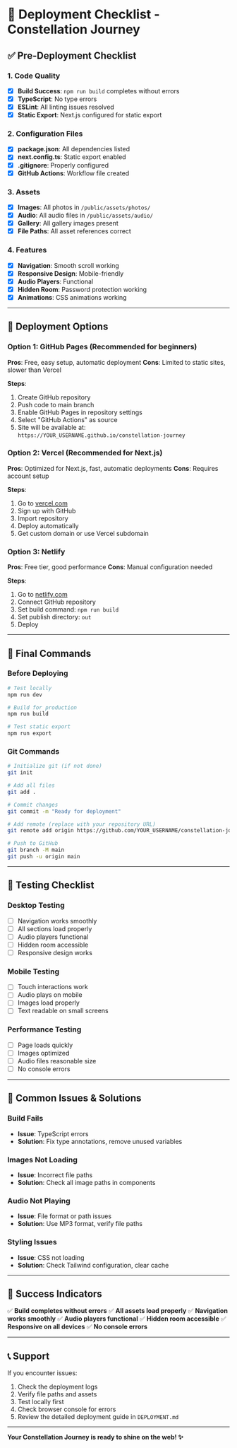 # 🚀 Deployment Checklist - Constellation Journey

## ✅ Pre-Deployment Checklist

### 1. Code Quality
- [x] **Build Success**: `npm run build` completes without errors
- [x] **TypeScript**: No type errors
- [x] **ESLint**: All linting issues resolved
- [x] **Static Export**: Next.js configured for static export

### 2. Configuration Files
- [x] **package.json**: All dependencies listed
- [x] **next.config.ts**: Static export enabled
- [x] **.gitignore**: Properly configured
- [x] **GitHub Actions**: Workflow file created

### 3. Assets
- [x] **Images**: All photos in `/public/assets/photos/`
- [x] **Audio**: All audio files in `/public/assets/audio/`
- [x] **Gallery**: All gallery images present
- [x] **File Paths**: All asset references correct

### 4. Features
- [x] **Navigation**: Smooth scroll working
- [x] **Responsive Design**: Mobile-friendly
- [x] **Audio Players**: Functional
- [x] **Hidden Room**: Password protection working
- [x] **Animations**: CSS animations working

---

## 🎯 Deployment Options

### Option 1: GitHub Pages (Recommended for beginners)
**Pros**: Free, easy setup, automatic deployment
**Cons**: Limited to static sites, slower than Vercel

**Steps**:
1. Create GitHub repository
2. Push code to main branch
3. Enable GitHub Pages in repository settings
4. Select "GitHub Actions" as source
5. Site will be available at: `https://YOUR_USERNAME.github.io/constellation-journey`

### Option 2: Vercel (Recommended for Next.js)
**Pros**: Optimized for Next.js, fast, automatic deployments
**Cons**: Requires account setup

**Steps**:
1. Go to [vercel.com](https://vercel.com)
2. Sign up with GitHub
3. Import repository
4. Deploy automatically
5. Get custom domain or use Vercel subdomain

### Option 3: Netlify
**Pros**: Free tier, good performance
**Cons**: Manual configuration needed

**Steps**:
1. Go to [netlify.com](https://netlify.com)
2. Connect GitHub repository
3. Set build command: `npm run build`
4. Set publish directory: `out`
5. Deploy

---

## 🔧 Final Commands

### Before Deploying
```bash
# Test locally
npm run dev

# Build for production
npm run build

# Test static export
npm run export
```

### Git Commands
```bash
# Initialize git (if not done)
git init

# Add all files
git add .

# Commit changes
git commit -m "Ready for deployment"

# Add remote (replace with your repository URL)
git remote add origin https://github.com/YOUR_USERNAME/constellation-journey.git

# Push to GitHub
git branch -M main
git push -u origin main
```

---

## 📱 Testing Checklist

### Desktop Testing
- [ ] Navigation works smoothly
- [ ] All sections load properly
- [ ] Audio players functional
- [ ] Hidden room accessible
- [ ] Responsive design works

### Mobile Testing
- [ ] Touch interactions work
- [ ] Audio plays on mobile
- [ ] Images load properly
- [ ] Text readable on small screens

### Performance Testing
- [ ] Page loads quickly
- [ ] Images optimized
- [ ] Audio files reasonable size
- [ ] No console errors

---

## 🚨 Common Issues & Solutions

### Build Fails
- **Issue**: TypeScript errors
- **Solution**: Fix type annotations, remove unused variables

### Images Not Loading
- **Issue**: Incorrect file paths
- **Solution**: Check all image paths in components

### Audio Not Playing
- **Issue**: File format or path issues
- **Solution**: Use MP3 format, verify file paths

### Styling Issues
- **Issue**: CSS not loading
- **Solution**: Check Tailwind configuration, clear cache

---

## 🎉 Success Indicators

✅ **Build completes without errors**
✅ **All assets load properly**
✅ **Navigation works smoothly**
✅ **Audio players functional**
✅ **Hidden room accessible**
✅ **Responsive on all devices**
✅ **No console errors**

---

## 📞 Support

If you encounter issues:
1. Check the deployment logs
2. Verify file paths and assets
3. Test locally first
4. Check browser console for errors
5. Review the detailed deployment guide in `DEPLOYMENT.md`

---

**Your Constellation Journey is ready to shine on the web! ✨** 